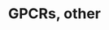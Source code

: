 ---
annotations:
- id: PW:0000125
  parent: signaling pathway
  type: Pathway Ontology
  value: G protein mediated signaling pathway
authors:
- 169.230.77.174
- MaintBot
- Christine Chichester
- Eweitz
description: ''
last-edited: 2021-05-16
organisms:
- Rattus norvegicus
redirect_from:
- /index.php/Pathway:WP409
- /instance/WP409
revision: null
schema-jsonld:
- '@context': https://schema.org/
  '@id': https://wikipathways.github.io/pathways/WP409.html
  '@type': Dataset
  creator:
    '@type': Organization
    name: WikiPathways
  description: ''
  keywords:
  - Adora2a
  - Adora3
  - Adra1d
  - Adrb2
  - Alg6
  - CCR2
  - CNR1
  - Cckbr
  - Ccr5
  - Celsr1
  - Celsr2
  - Celsr3
  - Chrm2
  - Chrm3
  - Cxcr3
  - Drd3
  - Drd4
  - EMR2
  - EMR3
  - Ednra
  - F2r
  - FY
  - Fshr
  - GPR133
  - GPR145
  - GPR17
  - GPR77
  - Ghrhr
  - Gnrhr
  - Gpr116
  - Gpr132
  - Gpr135
  - Gpr143
  - Gpr162
  - Gpr176
  - Gpr18
  - Gpr183
  - Gpr55
  - Gpr56
  - Gpr61
  - Gpr83
  - Gpr84
  - Gpr88
  - Grm1
  - Grm8
  - Grpr
  - HSA1
  - HSA10
  - HSA12
  - HSA3
  - HSA8
  - Hrh4
  - Htr1f
  - Htr2a
  - Htr7
  - Il8ra
  - Il8rb
  - LOC168188
  - LOC362068
  - LOC690849
  - Lgr6
  - Lphn2
  - Lphn3
  - Ltb4r2
  - Ntsr1
  - O60411
  - OR10A1
  - OR1E3P
  - OR1F1
  - OR1G1
  - OR1J5
  - OR1R1P
  - OR2A20P
  - OR2A4
  - OR2A9P
  - OR2B6
  - OR2M4
  - OR3A3
  - OR3A4
  - OR5-85
  - OR51A1P
  - OR5D3
  - OR5D3P
  - OR5E1P
  - OR7E18P
  - OR7E19P
  - OR7E35P
  - OR8G2
  - Olr1302
  - Olr1466
  - Olr1512
  - Olr227
  - Olr230
  - Olr414
  - Olr806
  - Olr812
  - P2RY11
  - P2ry13
  - P47886
  - P47889
  - P47892
  - Prokr2
  - Ptgfr
  - Q9BYT4
  - Q9H2C7
  - Q9UDD7
  - Q9UDD8
  - Q9UEB1
  - RGD1560166
  - Rxfp1
  - Rxfp3
  - S1pr1
  - Smo
  - Sstr2
  - TAAR3
  - Taar2
  - Taar5
  - Uts2r
  - VN1R1
  license: CC0
  name: GPCRs, other
seo: CreativeWork
title: GPCRs, other
wpid: WP409
---
